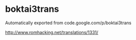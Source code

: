 # boktai3trans
Automatically exported from code.google.com/p/boktai3trans

http://www.romhacking.net/translations/1331/
